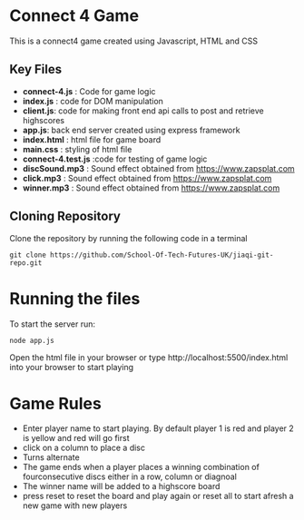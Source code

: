 # Connect 4 Game

This is a connect4 game created using Javascript, HTML and CSS

## Key Files
* **connect-4.js** : Code for game logic
* **index.js** : code for DOM manipulation
* **client.js**: code for making front end api calls to post and retrieve highscores
* **app.js**: back end server created using express framework
* **index.html** : html file for game board
* **main.css** : styling of html file
* **connect-4.test.js** :code for testing of game logic
* **discSound.mp3** : Sound effect obtained from https://www.zapsplat.com
*  **click.mp3** : Sound effect obtained from https://www.zapsplat.com
*  **winner.mp3** : Sound effect obtained from https://www.zapsplat.com

## Cloning Repository

Clone the repository by running the following code in a terminal
```
git clone https://github.com/School-Of-Tech-Futures-UK/jiaqi-git-repo.git
```
# Running the files

To start the server run:
```
node app.js
```
Open the html file in your browser or type http://localhost:5500/index.html into your browser to start playing

# Game Rules 
* Enter player name to start playing. By default player 1 is red and player 2 is yellow and red will go first
* click on a column to place a disc 
* Turns alternate
* The game ends when a player places a winning combination of fourconsecutive discs either in a row, column or diagnoal
* The winner name will be added to a highscore board
* press reset to reset the board and play again or reset all to start afresh a new game with new players

